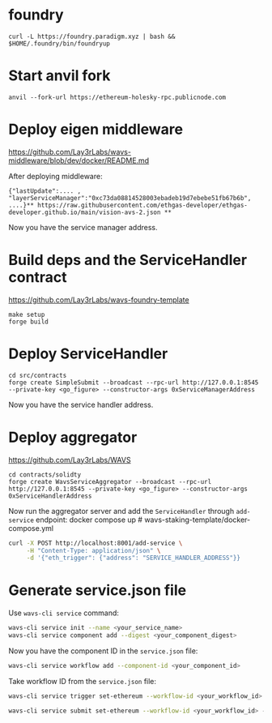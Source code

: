 # foundry
```cd 
curl -L https://foundry.paradigm.xyz | bash && $HOME/.foundry/bin/foundryup
```

# Start anvil fork
```
anvil --fork-url https://ethereum-holesky-rpc.publicnode.com
```

# Deploy eigen middleware
https://github.com/Lay3rLabs/wavs-middleware/blob/dev/docker/README.md

After deploying middleware:
```
{"lastUpdate":.... ,
"layerServiceManager":"0xc73da08814528003ebadeb19d7ebebe51fb67b6b",
....}** https://raw.githubusercontent.com/ethgas-developer/ethgas-developer.github.io/main/vision-avs-2.json **
```
Now you have the service manager address.

# Build deps and the ServiceHandler contract
https://github.com/Lay3rLabs/wavs-foundry-template
```
make setup
forge build
```

# Deploy ServiceHandler
```
cd src/contracts
forge create SimpleSubmit --broadcast --rpc-url http://127.0.0.1:8545 --private-key <go_figure> --constructor-args 0xServiceManagerAddress
```
Now you have the service handler address.

# Deploy aggregator
https://github.com/Lay3rLabs/WAVS
```
cd contracts/solidty
forge create WavsServiceAggregator --broadcast --rpc-url http://127.0.0.1:8545 --private-key <go_figure> --constructor-args 0xServiceHandlerAddress
```
Now run the aggregator server and add the `ServiceHandler` through `add-service` endpoint:
docker compose up # wavs-staking-template/docker-compose.yml
```bash
curl -X POST http://localhost:8001/add-service \
     -H "Content-Type: application/json" \
     -d '{"eth_trigger": {"address": "SERVICE_HANDLER_ADDRESS"}}
```

# Generate service.json file
Use `wavs-cli service` command:

```bash
wavs-cli service init --name <your_service_name>
wavs-cli service component add --digest <your_component_digest>
```
Now you have the component ID in the `service.json` file:
```bash
wavs-cli service workflow add --component-id <your_component_id>
```
Take workflow ID from the `service.json` file:
```bash
wavs-cli service trigger set-ethereum --workflow-id <your_workflow_id> --address <address_of_trigger_contract> --chain-name <chain_name> --event-hash <signature_or_hash_of_event_signature>

wavs-cli service submit set-ethereum --workflow-id <your_workflow_id> --address <address_of_service_handler> --chain-name <chain_name>
```